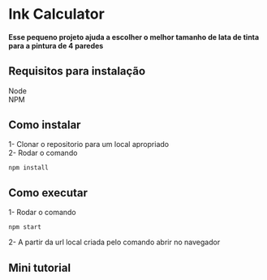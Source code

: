 # Ink Calculator

#### Esse pequeno projeto ajuda a escolher o melhor tamanho de lata de tinta para a pintura de 4 paredes

## Requisitos para instalação
Node<br/>
NPM

## Como instalar
1- Clonar o repositorio para um local apropriado<br/>
2- Rodar o comando<br/>
```
npm install
```
## Como executar
1- Rodar o comando<br/>
```
npm start
```
2- A partir da url local criada pelo comando abrir no navegador

## Mini tutorial

